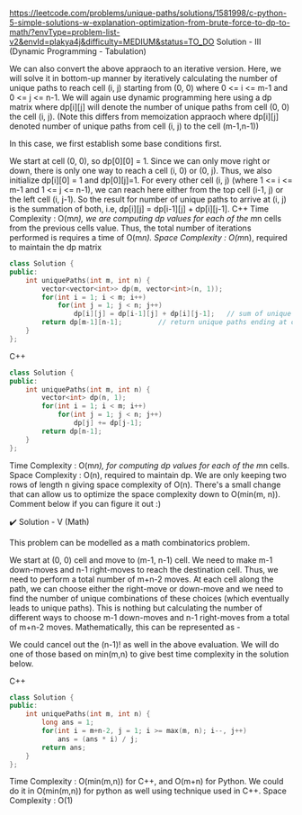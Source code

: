 https://leetcode.com/problems/unique-paths/solutions/1581998/c-python-5-simple-solutions-w-explanation-optimization-from-brute-force-to-dp-to-math/?envType=problem-list-v2&envId=plakya4j&difficulty=MEDIUM&status=TO_DO
Solution - III (Dynamic Programming - Tabulation)

We can also convert the above appraoch to an iterative version. Here, we will solve it in bottom-up manner by iteratively calculating the number of unique paths to reach cell (i, j) starting from (0, 0) where 0 <= i <= m-1 and 0 <= j <= n-1. We will again use dynamic programming here using a dp matrix where dp[i][j] will denote the number of unique paths from cell (0, 0) the cell (i, j). (Note this differs from memoization appraoch where dp[i][j] denoted number of unique paths from cell (i, j) to the cell (m-1,n-1))

In this case, we first establish some base conditions first.

We start at cell (0, 0), so dp[0][0] = 1.
Since we can only move right or down, there is only one way to reach a cell (i, 0) or (0, j). Thus, we also initialize dp[i][0] = 1 and dp[0][j]=1.
For every other cell (i, j) (where 1 <= i <= m-1 and 1 <= j <= n-1), we can reach here either from the top cell (i-1, j) or the left cell (i, j-1). So the result for number of unique paths to arrive at (i, j) is the summation of both, i.e, dp[i][j] = dp[i-1][j] + dp[i][j-1].
C++
Time Complexity : O(m*n), we are computing dp values for each of the m*n cells from the previous cells value. Thus, the total number of iterations performed is requires a time of O(m*n).
Space Complexity : O(m*n), required to maintain the dp matrix
```cpp
class Solution {
public:
    int uniquePaths(int m, int n) {
        vector<vector<int>> dp(m, vector<int>(n, 1));
        for(int i = 1; i < m; i++)
            for(int j = 1; j < n; j++)
                dp[i][j] = dp[i-1][j] + dp[i][j-1];   // sum of unique paths ending at adjacent top and left cells
        return dp[m-1][n-1];         // return unique paths ending at cell (m-1, n-1)
    }
};
```

C++
```cpp
class Solution {
public:
    int uniquePaths(int m, int n) {
        vector<int> dp(n, 1);
        for(int i = 1; i < m; i++)
            for(int j = 1; j < n; j++)
                dp[j] += dp[j-1];   
        return dp[n-1];
    }
};
```

Time Complexity : O(m*n), for computing dp values for each of the m*n cells.
Space Complexity : O(n), required to maintain dp. We are only keeping two rows of length n giving space complexity of O(n).
There's a small change that can allow us to optimize the space complexity down to O(min(m, n)).
Comment below if you can figure it out :)

✔️ Solution - V (Math)

This problem can be modelled as a math combinatorics problem.



We start at (0, 0) cell and move to (m-1, n-1) cell.
We need to make m-1 down-moves and n-1 right-moves to reach the destination cell.
Thus, we need to perform a total number of m+n-2 moves.
At each cell along the path, we can choose either the right-move or down-move and we need to find the number of unique combinations of these choices (which eventually leads to unique paths).
This is nothing but calculating the number of different ways to choose m-1 down-moves and n-1 right-moves from a total of m+n-2 moves. Mathematically, this can be represented as -


We could cancel out the (n-1)! as well in the above evaluation. We will do one of those based on min(m,n) to give best time complexity in the solution below.

C++
```cpp
class Solution {
public:
    int uniquePaths(int m, int n) {
        long ans = 1;
        for(int i = m+n-2, j = 1; i >= max(m, n); i--, j++) 
            ans = (ans * i) / j;
        return ans;
    }
};
```
Time Complexity : O(min(m,n)) for C++, and O(m+n) for Python. We could do it in O(min(m,n)) for python as well using technique used in C++.
Space Complexity : O(1)
